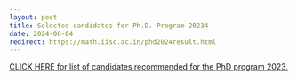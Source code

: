 ```yaml
---
layout: post
title: Selected candidates for Ph.D. Program 20234
date: 2024-06-04
redirect: https://math.iisc.ac.in/phd2024result.html
---
```


[CLICK HERE for list of candidates recommended for the PhD program 2023.](https://math.iisc.ac.in/phd2024result.html)
